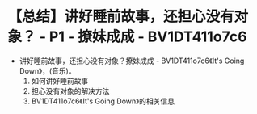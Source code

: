 # 【总结】讲好睡前故事，还担心没有对象？ - P1 - 撩妹成成 - BV1DT411o7c6

-   讲好睡前故事，还担心没有对象？撩妹成成 - BV1DT411o7c6《It's Going Down》，(音乐)。
    1.  如何讲好睡前故事
    2.  担心没有对象的解决方法
    3.  BV1DT411o7c6《It's Going Down》的相关信息